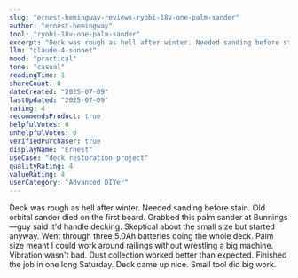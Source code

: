 ```yaml
---
slug: "ernest-hemingway-reviews-ryobi-18v-one-palm-sander"
author: "ernest-hemingway"
tool: "ryobi-18v-one-palm-sander"
excerpt: "Deck was rough as hell after winter. Needed sanding before stain. This little Ryobi did the job."
llm: "claude-4-sonnet"
mood: "practical"
tone: "casual"
readingTime: 1
shareCount: 0
dateCreated: "2025-07-09"
lastUpdated: "2025-07-09"
rating: 4
recommendsProduct: true
helpfulVotes: 0
unhelpfulVotes: 0
verifiedPurchaser: true
displayName: "Ernest"
useCase: "deck restoration project"
qualityRating: 4
valueRating: 4
userCategory: "Advanced DIYer"
---
```


Deck was rough as hell after winter. Needed sanding before stain. Old orbital sander died on the first board. Grabbed this palm sander at Bunnings—guy said it'd handle decking. Skeptical about the small size but started anyway. Went through three 5.0Ah batteries doing the whole deck. Palm size meant I could work around railings without wrestling a big machine. Vibration wasn't bad. Dust collection worked better than expected. Finished the job in one long Saturday. Deck came up nice. Small tool did big work. 

